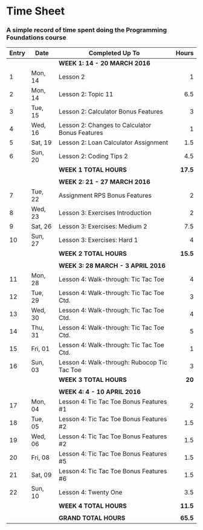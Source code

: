 # Time Sheet

### A simple record of time spent doing the Programming Foundations course

| Entry | Date    | Completed Up To                                 | Hours     |
| ----- | --------| ----------------------------------------------- | --------: |
|       |         | **WEEK 1: 14 - 20 MARCH 2016**                  |           |
| 1     | Mon, 14 | Lesson 2                                        | 1         |
| 2     | Mon, 14 | Lesson 2: Topic 11                              | 6.5       |
| 3     | Tue, 15 | Lesson 2: Calculator Bonus Features             | 3         |
| 4     | Wed, 16 | Lesson 2: Changes to Calculator Bonus Features  | 1         |
| 5     | Sat, 19 | Lesson 2: Loan Calculator Assignment            | 1.5       |
| 6     | Sun, 20 | Lesson 2: Coding Tips 2                         | 4.5       |
|       |         | **WEEK 1 TOTAL HOURS**                          | **17.5**  |
|       |         |                                                 |           |
|       |         | **WEEK 2: 21 - 27 MARCH 2016**                  |           |
| 7     | Tue, 22 | Assignment RPS Bonus Features                   | 2         |
| 8     | Wed, 23 | Lesson 3: Exercises Introduction                | 2         |
| 9     | Sat, 26 | Lesson 3: Exercises: Medium 2                   | 7.5       |
| 10    | Sun, 27 | Lesson 3: Exercises: Hard 1                     | 4         |
|       |         | **WEEK 2 TOTAL HOURS**                          | **15.5**  |
|       |         |                                                 |           |
|       |         | **WEEK 3: 28 MARCH - 3 APRIL 2016**             |           |
| 11    | Mon, 28 | Lesson 4: Walk-through: Tic Tac Toe             | 4         |
| 12    | Tue, 29 | Lesson 4: Walk-through: Tic Tac Toe Ctd.        | 3         |
| 13    | Wed, 30 | Lesson 4: Walk-through: Tic Tac Toe Ctd.        | 4         |
| 14    | Thu, 31 | Lesson 4: Walk-through: Tic Tac Toe Ctd.        | 5         |
| 15    | Fri, 01 | Lesson 4: Walk-through: Tic Tac Toe Ctd.        | 1         |
| 16    | Sun, 03 | Lesson 4: Walk-through: Rubocop Tic Tac Toe     | 3         |
|       |         | **WEEK 3 TOTAL HOURS**                          | **20**    |
|       |         |                                                 |           |
|       |         | **WEEK 4: 4 - 10 APRIL 2016**                   |           |
| 17    | Mon, 04 | Lesson 4: Tic Tac Toe Bonus Features #1         | 2         |
| 18    | Tue, 05 | Lesson 4: Tic Tac Toe Bonus Features #2         | 1.5       |
| 19    | Wed, 06 | Lesson 4: Tic Tac Toe Bonus Features #2         | 1.5       |
| 20    | Fri, 08 | Lesson 4: Tic Tac Toe Bonus Features #5         | 1.5       |
| 21    | Sat, 09 | Lesson 4: Tic Tac Toe Bonus Features #6         | 1.5       |
| 22    | Sun, 10 | Lesson 4: Twenty One                            | 3.5       |
|       |         | **WEEK 4 TOTAL HOURS**                          | **11.5**  |
|       |         |                                                 |           |
|       |         | **GRAND TOTAL HOURS**                           | **65.5**  |
